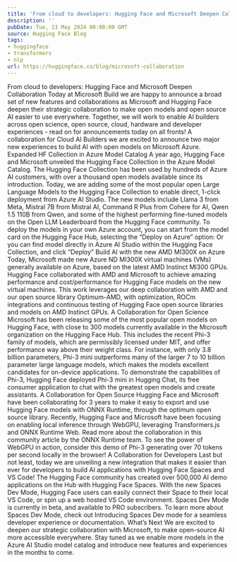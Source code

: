 ```yaml
---
title: 'From cloud to developers: Hugging Face and Microsoft Deepen Collaboration'
description: ''
pubDate: Tue, 21 May 2024 00:00:00 GMT
source: Hugging Face Blog
tags:
- huggingface
- transformers
- nlp
url: https://huggingface.co/blog/microsoft-collaboration
---
```


From cloud to developers: Hugging Face and Microsoft Deepen Collaboration
Today at Microsoft Build we are happy to announce a broad set of new features and collaborations as Microsoft and Hugging Face deepen their strategic collaboration to make open models and open source AI easier to use everywhere. Together, we will work to enable AI builders across open science, open source, cloud, hardware and developer experiences - read on for announcements today on all fronts!
A collaboration for Cloud AI Builders
we are excited to announce two major new experiences to build AI with open models on Microsoft Azure.
Expanded HF Collection in Azure Model Catalog
A year ago, Hugging Face and Microsoft unveiled the Hugging Face Collection in the Azure Model Catalog. The Hugging Face Collection has been used by hundreds of Azure AI customers, with over a thousand open models available since its introduction. Today, we are adding some of the most popular open Large Language Models to the Hugging Face Collection to enable direct, 1-click deployment from Azure AI Studio.
The new models include Llama 3 from Meta, Mistral 7B from Mistral AI, Command R Plus from Cohere for AI, Qwen 1.5 110B from Qwen, and some of the highest performing fine-tuned models on the Open LLM Leaderboard from the Hugging Face community.
To deploy the models in your own Azure account, you can start from the model card on the Hugging Face Hub, selecting the “Deploy on Azure” option:
Or you can find model directly in Azure AI Studio within the Hugging Face Collection, and click “Deploy”
Build AI with the new AMD MI300X on Azure
Today, Microsoft made new Azure ND MI300X virtual machines (VMs) generally available on Azure, based on the latest AMD Instinct MI300 GPUs. Hugging Face collaborated with AMD and Microsoft to achieve amazing performance and cost/performance for Hugging Face models on the new virtual machines.
This work leverages our deep collaboration with AMD and our open source library Optimum-AMD, with optimization, ROCm integrations and continuous testing of Hugging Face open source libraries and models on AMD Instinct GPUs.
A Collaboration for Open Science
Microsoft has been releasing some of the most popular open models on Hugging Face, with close to 300 models currently available in the Microsoft organization on the Hugging Face Hub.
This includes the recent Phi-3 family of models, which are permissibly licensed under MIT, and offer performance way above their weight class. For instance, with only 3.8 billion parameters, Phi-3 mini outperforms many of the larger 7 to 10 billion parameter large language models, which makes the models excellent candidates for on-device applications.
To demonstrate the capabilities of Phi-3, Hugging Face deployed Phi-3 mini in Hugging Chat, its free consumer application to chat with the greatest open models and create assistants.
A Collaboration for Open Source
Hugging Face and Microsoft have been collaborating for 3 years to make it easy to export and use Hugging Face models with ONNX Runtime, through the optimum open source library.
Recently, Hugging Face and Microsoft have been focusing on enabling local inference through WebGPU, leveraging Transformers.js and ONNX Runtime Web. Read more about the collaboration in this community article by the ONNX Runtime team.
To see the power of WebGPU in action, consider this demo of Phi-3 generating over 70 tokens per second locally in the browser!
A Collaboration for Developers
Last but not least, today we are unveiling a new integration that makes it easier than ever for developers to build AI applications with Hugging Face Spaces and VS Code!
The Hugging Face community has created over 500,000 AI demo applications on the Hub with Hugging Face Spaces. With the new Spaces Dev Mode, Hugging Face users can easily connect their Space to their local VS Code, or spin up a web hosted VS Code environment.
Spaces Dev Mode is currently in beta, and available to PRO subscribers. To learn more about Spaces Dev Mode, check out Introducing Spaces Dev mode for a seamless developer experience or documentation.
What’s Next
We are excited to deepen our strategic collaboration with Microsoft, to make open-source AI more accessible everywhere. Stay tuned as we enable more models in the Azure AI Studio model catalog and introduce new features and experiences in the months to come.